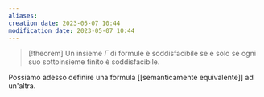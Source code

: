```yaml
---
aliases: 
creation date: 2023-05-07 10:44
modification date: 2023-05-07 10:44
---
```


>[!theorem]
>Un insieme $\Gamma$ di formule è soddisfacibile se e solo se ogni suo sottoinsieme finito è soddisfacibile.
>

Possiamo adesso definire una formula [[semanticamente equivalente]] ad un'altra.



